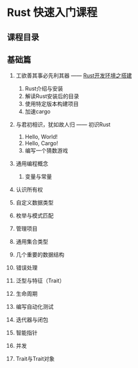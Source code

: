 # Rust 快速入门课程

## 课程目录
## 基础篇
1. 工欲善其事必先利其器 —— [Rust开发环境之搭建](/meet_rust/README.md)
    1. Rust介绍与安装
    2. 解读Rust安装后的目录
    3. 使用特定版本构建项目
    4. 加速cargo
2. 与君初相识，犹如故人归 —— 初识Rust
    1. Hello, World!
    2. Hello, Cargo!
    3. 编写一个猜数游戏
    
3. 通用编程概念
    1. 变量与常量
4. 认识所有权
5. 自定义数据类型
6. 枚举与模式匹配
7. 管理项目
8. 通用集合类型
9. 几个重要的数据结构
10. 错误处理
11. 泛型与特征（Trait）
12. 生命周期
13. 编写自动化测试
14. 迭代器与闭包
15. 智能指针
16. 并发
17. Trait与Trait对象